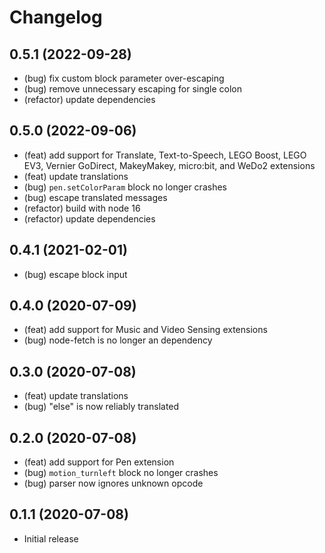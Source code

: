# Changelog
## 0.5.1 (2022-09-28)
- (bug) fix custom block parameter over-escaping
- (bug) remove unnecessary escaping for single colon
- (refactor) update dependencies

## 0.5.0 (2022-09-06)
- (feat) add support for Translate, Text-to-Speech, LEGO Boost, LEGO EV3, Vernier GoDirect, MakeyMakey, micro:bit, and WeDo2 extensions
- (feat) update translations
- (bug) `pen.setColorParam` block no longer crashes
- (bug) escape translated messages
- (refactor) build with node 16
- (refactor) update dependencies

## 0.4.1 (2021-02-01)
- (bug) escape block input

## 0.4.0 (2020-07-09)
- (feat) add support for Music and Video Sensing extensions
- (bug) node-fetch is no longer an dependency

## 0.3.0 (2020-07-08)
- (feat) update translations
- (bug) "else" is now reliably translated

## 0.2.0 (2020-07-08)
- (feat) add support for Pen extension
- (bug) `motion_turnleft` block no longer crashes
- (bug) parser now ignores unknown opcode

## 0.1.1 (2020-07-08)
- Initial release
